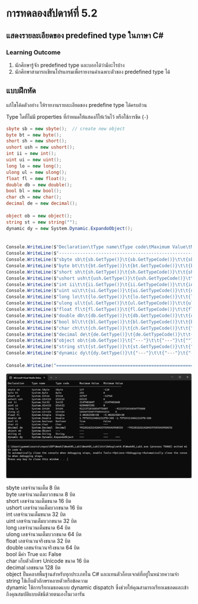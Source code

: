 # การทดลองสัปดาห์ที่ 5.2 #
## แสดงรายละเอียดของ predefined type ในภาษา C#  ##


### Learning Outcome ###
1. นักศึกษารู้จัก predefined type และบอกได้ว่ามีอะไรบ้าง
2. นักศึกษาสามารถเขียนโปรแกรมเพื่อรายงานค่าเฉพาะตัวของ predefined type ได้

## แบบฝึกหัด ##

แก้ไขโค้ดตัวอย่าง ให้รายงานรายละเอียดของ predefine type ได้ครบถ้วน

Type ใดที่ไม่มี properties ที่กำหนดให้แสดงก็ให้เว้นไว้ หรือใช้การขีด (`-`)
```cs
sbyte sb = new sbyte();  // create new object
byte bt = new byte();
short sh = new short();
ushort ush = new ushort();
int ii = new int();
uint ui = new uint();
long lo = new long();
ulong ul = new ulong();
float fl = new float();
double db = new double();
bool bl = new bool();
char ch = new char();
decimal de = new decimal();

object ob = new object();
string st = new string("");
dynamic dy = new System.Dynamic.ExpandoObject();


Console.WriteLine($"Declaration\tType name\tType code\tMaximum Value\tMinimum Value");
Console.WriteLine($"----------------------------------------------------------------------------");
Console.WriteLine($"sbyte sb\t{sb.GetType()}\t{sb.GetTypeCode()}\t\t{sbyte.MaxValue}\t\t{sbyte.MinValue}");
Console.WriteLine($"byte bt\t\t{bt.GetType()}\t{bt.GetTypeCode()}\t\t{byte.MaxValue}\t\t{byte.MinValue}");
Console.WriteLine($"short sh\t{sh.GetType()}\t{sh.GetTypeCode()}\t\t{short.MaxValue}\t\t{short.MinValue}");
Console.WriteLine($"ushort ush\t{ush.GetType()}\t{ush.GetTypeCode()}\t\t{ushort.MaxValue}\t\t{ushort.MinValue}");
Console.WriteLine($"int ii\t\t{ii.GetType()}\t{ii.GetTypeCode()}\t\t{int.MaxValue}\t{int.MinValue} ");
Console.WriteLine($"uint ui\t\t{ui.GetType()}\t{ui.GetTypeCode()}\t\t{uint.MaxValue}\t{uint.MinValue}");
Console.WriteLine($"long lo\t\t{lo.GetType()}\t{lo.GetTypeCode()}\t\t{long.MaxValue}\t{long.MinValue}");
Console.WriteLine($"ulong ul\t{ul.GetType()}\t{ul.GetTypeCode()}\t\t{ulong.MaxValue}\t{ulong.MinValue}");
Console.WriteLine($"float fl\t{fl.GetType()}\t{fl.GetTypeCode()}\t\t{float.MaxValue}\t{float.MinValue}");
Console.WriteLine($"double db\t{db.GetType()}\t{db.GetTypeCode()}\t\t{double.MaxValue}\t{double.MinValue}");
Console.WriteLine($"bool bl\t\t{bl.GetType()}\t{bl.GetTypeCode()}\t\t{bool.TrueString}\t\t{bool.FalseString}");
Console.WriteLine($"char ch\t\t{ch.GetType()}\t{ch.GetTypeCode()}\t\t{"---"}\t\t{"---"}");
Console.WriteLine($"decimal de\t{de.GetType()}\t{de.GetTypeCode()}\t\t{decimal.MaxValue}\t{decimal.MinValue}");
Console.WriteLine($"object ob\t{ob.GetType()}\t{"---"}\t\t{"---"}\t{""}");
Console.WriteLine($"string st\t{st.GetType()}\t{st.GetTypeCode()}\t\t{"---"}\t\t{"---"} ");
Console.WriteLine($"dynamic dy\t{dy.GetType()}\t{"---"}\t\t{"---"}\t{"---"} ");

Console.WriteLine("============================================================================");
```

![](./Images/2/result.png)

sbyte เลขจำนวนเต็ม 8 บิต <br>
byte เลขจำนวนเต็มบวกขนาด 8 บิต <br>
short เลขจำนวนเต็มขนาด 16 บิต <br>
ushort เลขจำนวนเต็มบวกขนาด 16 บิต <br>
int เลขจำนวนเต็มขนาด 32 บิต <br>
uint เลขจำนวนเต็มบวกขนาด 32 บิต <br>
long เลขจำนวนเต็มขนาด 64 บิต <br>
ulong เลขจำนวนเต็มบวกขนาด 64 บิต <br>
float เลขจำนวนจริงขนาด 32 บิต <br>
double เลขนจำนวนจริงขนาด 64 บิต <br>
bool มีค่า True และ False <br>
char เก็บตัวอักษร Unicode ขนาด 16 บิต <br>
decimal เลขขนาด 128 บิต <br>
object ป็นคลาสพื้นฐานสำหรับทุกประเภทใน C# และแทนตัวอ็อบเจกต์ที่อยู่ในหน่วยความจำ <br> 
string ใช้เก็บตัวอักษรหลายตัวหรือข้อความ <br>
dynamic ใช้การเรียกเมธอดแบบ dynamic dispatch ซึ่งช่วยให้คุณสามารถเรียกเมธอดและเข้าถึงคุณสมบัติแบบดัชนีด้วยตนเองในเวลารัน
